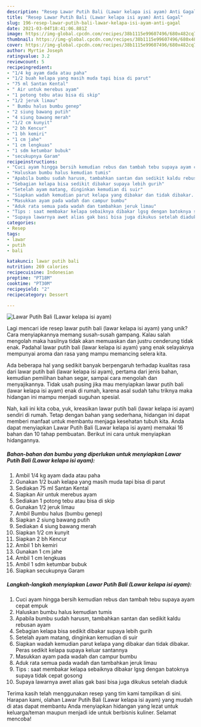 ```yaml
---
description: "Resep Lawar Putih Bali (Lawar kelapa isi ayam) Anti Gagal"
title: "Resep Lawar Putih Bali (Lawar kelapa isi ayam) Anti Gagal"
slug: 196-resep-lawar-putih-bali-lawar-kelapa-isi-ayam-anti-gagal
date: 2021-03-04T18:41:06.881Z
image: https://img-global.cpcdn.com/recipes/38b1115e99607496/680x482cq70/lawar-putih-bali-lawar-kelapa-isi-ayam-foto-resep-utama.jpg
thumbnail: https://img-global.cpcdn.com/recipes/38b1115e99607496/680x482cq70/lawar-putih-bali-lawar-kelapa-isi-ayam-foto-resep-utama.jpg
cover: https://img-global.cpcdn.com/recipes/38b1115e99607496/680x482cq70/lawar-putih-bali-lawar-kelapa-isi-ayam-foto-resep-utama.jpg
author: Myrtie Joseph
ratingvalue: 3.2
reviewcount: 5
recipeingredient:
- "1/4 kg ayam dada atau paha"
- "1/2 buah kelapa yang masih muda tapi bisa di parut"
- "75 ml Santan Kental"
- " Air untuk merebus ayam"
- "1 potong tebu atau bisa di skip"
- "1/2 jeruk limau"
- " Bumbu halus bumbu genep"
- "2 siung bawang putih"
- "4 siung bawang merah"
- "1/2 cm kunyit"
- "2 bh Kencur"
- "1 bh kemiri"
- "1 cm jahe"
- "1 cm lengkuas"
- "1 sdm ketumbar bubuk"
- "secukupnya Garam"
recipeinstructions:
- "Cuci ayam hingga bersih kemudian rebus dan tambah tebu supaya ayam cepat empuk"
- "Haluskan bumbu halus kemudian tumis"
- "Apabila bumbu sudah harusm, tambahkan santan dan sedikit kaldu rebusan ayam"
- "Sebagian kelapa bisa sedikit dibakar supaya lebih gurih"
- "Setelah ayam matang, dinginkan kemudian di suir"
- "Siapkan wadah kemudian parut kelapa yang dibakar dan tidak dibakar. Peras sedikit kelapa supaya keluar santannya"
- "Masukkan ayam pada wadah dan campur bumbu"
- "Aduk rata semua pada wadah dan tambahkan jeruk limau"
- "Tips : saat membakar kelapa sebaiknya dibakar lgsg dengan batoknya supaya tidak cepat gosong"
- "Supaya lawarnya awet alias gak basi bisa juga dikukus setelah diaduk"
categories:
- Resep
tags:
- lawar
- putih
- bali

katakunci: lawar putih bali 
nutrition: 269 calories
recipecuisine: Indonesian
preptime: "PT18M"
cooktime: "PT30M"
recipeyield: "2"
recipecategory: Dessert

---
```



![Lawar Putih Bali (Lawar kelapa isi ayam)](https://img-global.cpcdn.com/recipes/38b1115e99607496/680x482cq70/lawar-putih-bali-lawar-kelapa-isi-ayam-foto-resep-utama.jpg)

Lagi mencari ide resep lawar putih bali (lawar kelapa isi ayam) yang unik? Cara menyiapkannya memang susah-susah gampang. Kalau salah mengolah maka hasilnya tidak akan memuaskan dan justru cenderung tidak enak. Padahal lawar putih bali (lawar kelapa isi ayam) yang enak selayaknya mempunyai aroma dan rasa yang mampu memancing selera kita.

Ada beberapa hal yang sedikit banyak berpengaruh terhadap kualitas rasa dari lawar putih bali (lawar kelapa isi ayam), pertama dari jenis bahan, kemudian pemilihan bahan segar, sampai cara mengolah dan menyajikannya. Tidak usah pusing jika mau menyiapkan lawar putih bali (lawar kelapa isi ayam) enak di rumah, karena asal sudah tahu triknya maka hidangan ini mampu menjadi suguhan spesial.




Nah, kali ini kita coba, yuk, kreasikan lawar putih bali (lawar kelapa isi ayam) sendiri di rumah. Tetap dengan bahan yang sederhana, hidangan ini dapat memberi manfaat untuk membantu menjaga kesehatan tubuh kita. Anda dapat menyiapkan Lawar Putih Bali (Lawar kelapa isi ayam) memakai 16 bahan dan 10 tahap pembuatan. Berikut ini cara untuk menyiapkan hidangannya.

<!--inarticleads1-->

##### Bahan-bahan dan bumbu yang diperlukan untuk menyiapkan Lawar Putih Bali (Lawar kelapa isi ayam):

1. Ambil 1/4 kg ayam dada atau paha
1. Gunakan 1/2 buah kelapa yang masih muda tapi bisa di parut
1. Sediakan 75 ml Santan Kental
1. Siapkan  Air untuk merebus ayam
1. Sediakan 1 potong tebu atau bisa di skip
1. Gunakan 1/2 jeruk limau
1. Ambil  Bumbu halus (bumbu genep)
1. Siapkan 2 siung bawang putih
1. Sediakan 4 siung bawang merah
1. Siapkan 1/2 cm kunyit
1. Siapkan 2 bh Kencur
1. Ambil 1 bh kemiri
1. Gunakan 1 cm jahe
1. Ambil 1 cm lengkuas
1. Ambil 1 sdm ketumbar bubuk
1. Siapkan secukupnya Garam




<!--inarticleads2-->

##### Langkah-langkah menyiapkan Lawar Putih Bali (Lawar kelapa isi ayam):

1. Cuci ayam hingga bersih kemudian rebus dan tambah tebu supaya ayam cepat empuk
1. Haluskan bumbu halus kemudian tumis
1. Apabila bumbu sudah harusm, tambahkan santan dan sedikit kaldu rebusan ayam
1. Sebagian kelapa bisa sedikit dibakar supaya lebih gurih
1. Setelah ayam matang, dinginkan kemudian di suir
1. Siapkan wadah kemudian parut kelapa yang dibakar dan tidak dibakar. Peras sedikit kelapa supaya keluar santannya
1. Masukkan ayam pada wadah dan campur bumbu
1. Aduk rata semua pada wadah dan tambahkan jeruk limau
1. Tips : saat membakar kelapa sebaiknya dibakar lgsg dengan batoknya supaya tidak cepat gosong
1. Supaya lawarnya awet alias gak basi bisa juga dikukus setelah diaduk




Terima kasih telah menggunakan resep yang tim kami tampilkan di sini. Harapan kami, olahan Lawar Putih Bali (Lawar kelapa isi ayam) yang mudah di atas dapat membantu Anda menyiapkan hidangan yang lezat untuk keluarga/teman maupun menjadi ide untuk berbisnis kuliner. Selamat mencoba!
